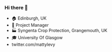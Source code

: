 ### Hi there 👋

- 🏠 Edinburgh, UK
- 👷 Project Manager
- 🏭 Syngenta Crop Protection, Grangemouth, UK
- 🎓 University Of Glasgow
- twitter.com/mattylevy


